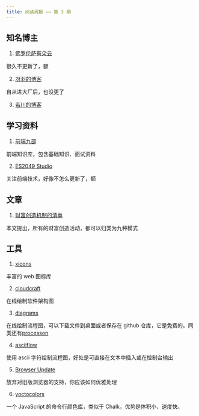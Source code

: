 ```yaml
---
title: 阅读周报 —— 第 3 期
---
```


## 知名博主

1. [佛罗伦萨有朵云](https://firenzia.github.io/)

很久不更新了，额


2. [冴羽的博客](https://github.com/mqyqingfeng/Blog)

自从进大厂后，也没更了


3. [若川的博客](https://www.lxchuan12.cn/)



## 学习资料

1. [前端九部](https://www.yuque.com/fe9)

前端知识库，包含基础知识、面试资料


2. [ES2049 Studio](https://www.yuque.com/es2049)

关注前端技术，好像不怎么更新了，额


## 文章

1. [财富创造机制的清单](https://blog.rongarret.info/2009/10/catalog-of-wealth-creation-mechanisms.html)

本文提出，所有的财富创造活动，都可以归类为九种模式


## 工具

1. [xicons](https://www.xicons.org/)

丰富的 web 图标库


2. [cloudcraft](https://www.cloudcraft.co/)

在线绘制软件架构图


3. [diagrams](https://app.diagrams.net/)

在线绘制流程图，可以下载文件到桌面或者保存在 github 仓库，它是免费的。同类还有[processon](https://www.processon.com/)


4. [asciiflow](https://asciiflow.com/)

使用 ascii 字符绘制流程图，好处是可直接在文本中插入或在控制台输出


5. [Browser Update](https://support.dmeng.net/)

放弃对旧版浏览器的支持，你应该如何优雅处理


6. [yoctocolors](https://github.com/sindresorhus/yoctocolors)

一个 JavaScript 的命令行颜色库，类似于 Chalk，优势是体积小、速度快。


